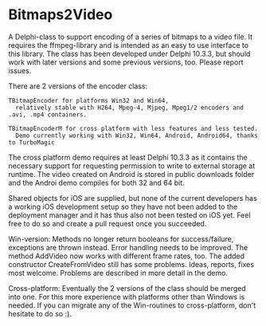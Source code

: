 # Bitmaps2Video
A Delphi-class to support encoding of a series of bitmaps to a video file. It requires the ffmpeg-library and is intended as an easy to use interface to this library. The class has been developed under Delphi 10.3.3, but should work with later versions and some previous versions, too. Please report issues.

There are 2 versions of the encoder class:

    TBitmapEncoder for platforms Win32 and Win64,
      relatively stable with H264, Mpeg-4, Mjpeg, Mpeg1/2 encoders and .avi, .mp4 containers.
 
    TBitmapEncoderM for cross platform with less features and less tested.
      Demo currently working with Win32, Win64, Android, Android64, thanks to TurboMagic

The cross platform demo requires at least Delphi 10.3.3 as it contains the necessary support for requesting permission to write to external storage at runtime.
The video created on Android is stored in public downloads folder and the Androi demo compiles for both 32 and 64 bit.

Shared objects for iOS are supplied, but none of the current developers has a working iOS development setup so they have not been added to the deployment manager and it has thus also not been tested on iOS yet. Feel free to do so and create a pull request once you succeeded.

Win-version: Methods no longer return booleans for success/failure, exceptions are thrown instead. Error handling needs to be improved. The method AddVideo now works with different frame rates, too. The added constructor CreateFromVideo still has some problems. Ideas, reports, fixes most welcome. Problems are described in more detail in the demo.

Cross-platform: Eventually the 2 versions of the class should be merged into one. For this more experience with platforms other than Windows is needed. If you can migrate any of the Win-routines to cross-platform, don't hesitate to do so :).

